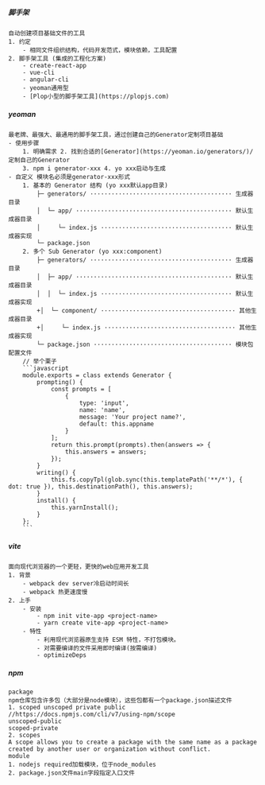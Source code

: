 ##### 脚手架
	自动创建项目基础文件的工具
	1. 约定
		- 相同文件组织结构，代码开发范式，模块依赖，工具配置
	2. 脚手架工具 (集成的工程化方案)
		- create-react-app
		- vue-cli
		- angular-cli
		- yeoman通用型
		- [Plop小型的脚手架工具](https://plopjs.com)

##### yeoman  
 	最老牌、最强大、最通用的脚手架工具，通过创建自己的Generator定制项目基础
	- 使用步骤 
		1. 明确需求 2. 找到合适的[Generator](https://yeoman.io/generators/)/定制自己的Generator
		3. npm i generator-xxx 4. yo xxx启动与生成
	- 自定义 模块名必须是generator-xxx形式
		1. 基本的 Generator 结构 (yo xxx默认app目录)
			├─ generators/ ········································ 生成器目录
			│  └─ app/ ············································ 默认生成器目录
			│     └─ index.js ····································· 默认生成器实现
			└─ package.json
		2. 多个 Sub Generator (yo xxx:component)
			├─ generators/ ········································ 生成器目录
			│  ├─ app/ ············································ 默认生成器目录
			│  │  └─ index.js ····································· 默认生成器实现
			+│  └─ component/ ······································ 其他生成器目录
			+│     └─ index.js ····································· 其他生成器实现
			└─ package.json ······································· 模块包配置文件	
		// 举个栗子
		```javascript
		module.exports = class extends Generator {
			prompting() {
				const prompts = [
					{
						type: 'input',
						name: 'name',
						message: 'Your project name?',
						default: this.appname
					}
				];
				return this.prompt(prompts).then(answers => { 
					this.answers = answers;
				});
			}
			writing() { 
				this.fs.copyTpl(glob.sync(this.templatePath('**/*'), { dot: true }), this.destinationPath(), this.answers);
			}
			install() { 
				this.yarnInstall();
			}
		};
		```



##### vite
	面向现代浏览器的一个更轻，更快的web应用开发工具
	1. 背景
		- webpack dev server冷启动时间长
		- webpack 热更速度慢
	2. 上手
		- 安装
			- npm init vite-app <project-name>
			- yarn create vite-app <project-name>
		- 特性
			- 利用现代浏览器原生支持 ESM 特性，不打包模块。
			- 对需要编译的文件采用即时编译(按需编译)
			- optimizeDeps


##### npm 
	package
	npm仓库包含许多包（大部分是node模块），这些包都有一个package.json描述文件
	1. scoped unscoped private public  //https://docs.npmjs.com/cli/v7/using-npm/scope
	unscoped-public
	scoped-private
	2. scopes
	A scope allows you to create a package with the same name as a package created by another user or organization without conflict.
	module
	1. nodejs required加载模块，位于node_modules
	2. package.json文件main字段指定入口文件

 